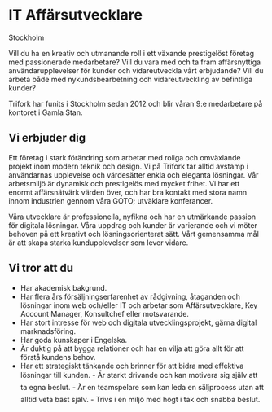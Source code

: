 # IT Affärsutvecklare

Stockholm

Vill du ha en kreativ och utmanande roll i ett växande prestigelöst företag med
passionerade medarbetare? Vill du vara med och ta fram affärsnyttiga
användarupplevelser för kunder och vidareutveckla vårt erbjudande? Vill du
arbeta både med nykundsbearbetning och vidareutveckling av befintliga kunder?

Trifork har funits i Stockholm sedan 2012 och blir våran 9:e medarbetare på
kontoret i Gamla Stan.

## Vi erbjuder dig

Ett företag i stark förändring som arbetar med roliga och omväxlande projekt
inom modern teknik och design. Vi på Trifork tar alltid avstamp i användarnas
upplevelse och värdesätter enkla och eleganta lösningar. Vår arbetsmiljö är
dynamisk och prestigelös med mycket frihet. Vi har ett enormt affärsnätvärk
värden över, och har bra kontakt med stora namn innom industrien gennom våra
GOTO; utväklare konferancer. 

Våra utvecklare är professionella, nyfikna och har en utmärkande passion för
digitala lösningar. Våra uppdrag och kunder är varierande och vi möter behoven
på ett kreativt och lösningsorienterat sätt. Vårt gemensamma mål är att skapa
starka kundupplevelser som lever vidare.

## Vi tror att du

- Har akademisk bakgrund.
- Har flera års försäljningserfarenhet av rådgivning,
  åtaganden och lösningar inom web och/eller IT och arbetar som Affärsutvecklare,
  Key Account Manager, Konsultchef eller motsvarande.
- Har stort intresse för web och digitala utvecklingsprojekt, gärna digital marknadsföring.
- Har goda kunskaper i Engelska.
- Är duktig på att bygga relationer och har en vilja att göra allt för att förstå kundens behov.
- Har ett strategiskt tänkande och brinner för att bidra med effektiva lösningar till kunden.
- Är starkt drivande och kan motivera sig själv att ta egna beslut.
- Är en teamspelare som kan leda en säljprocess utan att alltid veta bäst själv.
- Trivs i en miljö med högt i tak och snabba beslut.
